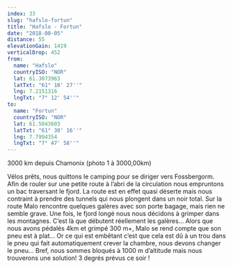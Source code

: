 ```yaml
---
index: 33
slug: "hafslo-fortun"
title: "Hafslo - Fortun"
date: "2018-08-05"
distance: 55
elevationGain: 1419
verticalDrop: 452
from:
  name: "Hafslo"
  countryISO: "NOR"
  lat: 61.3073963
  latTxt: "61° 18' 27''"
  lng: 7.2151316
  lngTxt: "7° 12' 54''"
to:
  name: "Fortun"
  countryISO: "NOR"
  lat: 61.5043603
  latTxt: "61° 30' 16''"
  lng: 7.7994354
  lngTxt: "7° 47' 58''"
---
```


3000 km depuis Chamonix (photo 1 à 3000,00km)

Vélos prêts, nous quittons le camping pour se diriger vers Fossbergorm. Afin de rouler sur une petite route à l’abri de la circulation nous empruntons un bac traversant le fjord. La route est en effet quasi déserte mais nous contraint à prendre des tunnels qui nous plongent dans un noir total. Sur la route Malo rencontre quelques galères avec son porte bagage, mais rien ne semble grave. Une fois, le fjord longé nous nous décidons à grimper dans les montagnes. C’est là que débutent réellement les galères... Alors que nous avons pédalés 4km et grimpé 300 m+, Malo se rend compte que son pneu est à plat... Or ce qui est embêtant c’est que cela est dû à un trou dans le pneu qui fait automatiquement crever la chambre, nous devons changer le pneu... Bref, nous sommes bloqués à 1000 m d’altitude mais nous trouverons une solution! 3 degrés prévus ce soir !
